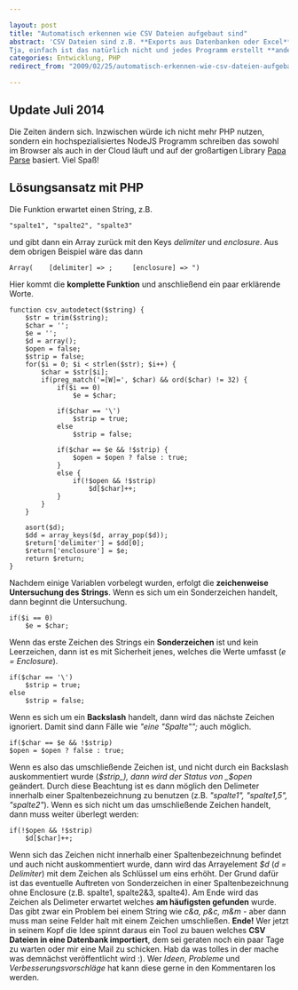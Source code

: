 ```yaml
---

layout: post
title: "Automatisch erkennen wie CSV Dateien aufgebaut sind"
abstract: 'CSV Dateien sind z.B. **Exports aus Datenbanken oder Excel**. Der Name steht für _Comma-Separated Values _und bedeutet, dass die Werte von einem Komma getrennt sind. Damit kann man **einfach** eine CSV importieren und zum Beispiel in PHP weiter verarbeiten.
Tja, einfach ist das natürlich nicht und jedes Programm erstellt **andere CSV Dateien**. Ich habe eine Funktion geschrieben die versucht **automatisch** zu erkennen wie eine CSV Datei aufgebaut ist. [Hier ist eine Demo](http://interaktionsdesigner.de/stuff/csv.php "Automatische CSV Erkennung") und im folgenden Artikel kommt die Funktionsweise.'
categories: Entwicklung, PHP
redirect_from: "2009/02/25/automatisch-erkennen-wie-csv-dateien-aufgebaut-sind/"

---
```



## Update Juli 2014

Die Zeiten ändern sich. Inzwischen würde ich nicht mehr PHP nutzen, sondern ein hochspezialisiertes NodeJS Programm schreiben das sowohl im Browser als auch in der Cloud läuft und auf der großartigen Library [Papa Parse](http://papaparse.com/) basiert. Viel Spaß!


## Lösungsansatz mit PHP

Die Funktion erwartet einen String, z.B. 
    
    "spalte1", "spalte2", "spalte3"

und gibt dann ein Array zurück mit den Keys _delimiter_ und _enclosure_. Aus dem obrigen Beispiel wäre das dann 
    
    Array(    [delimiter] => ;     [enclosure] => ")

Hier kommt die **komplette Funktion** und anschließend ein paar erklärende Worte.
    
    function csv_autodetect($string) {
        $str = trim($string);
        $char = '';
        $e = '';
        $d = array();
        $open = false;
        $strip = false;
        for($i = 0; $i < strlen($str); $i++) {
            $char = $str[$i];
            if(preg_match('=[W]=', $char) && ord($char) != 32) {            
                if($i == 0)
                    $e = $char;
                
                if($char == '\')
                    $strip = true;
                else
                    $strip = false;
                
                if($char == $e && !$strip) {
                    $open = $open ? false : true;
                }
                else {
                    if(!$open && !$strip)
                        $d[$char]++;
                }
            }
        }
        
        asort($d);
        $dd = array_keys($d, array_pop($d));
        $return['delimiter'] = $dd[0];
        $return['enclosure'] = $e;
        return $return;    
    }

Nachdem einige Variablen vorbelegt wurden, erfolgt die **zeichenweise Untersuchung des Strings**. Wenn es sich um ein Sonderzeichen handelt, dann beginnt die Untersuchung.

    if($i == 0)
        $e = $char;

Wenn das erste Zeichen des Strings ein **Sonderzeichen** ist und kein Leerzeichen, dann ist es mit Sicherheit jenes, welches die Werte umfasst (_e = Enclosure_).

    if($char == '\')
        $strip = true;
    else
        $strip = false;

Wenn es sich um ein **Backslash** handelt, dann wird das nächste Zeichen ignoriert. Damit sind dann Fälle wie _"eine "Spalte"";_ auch möglich.

    if($char == $e && !$strip)
    $open = $open ? false : true;

Wenn es also das umschließende Zeichen ist, und nicht durch ein Backslash auskommentiert wurde (_$strip_), dann wird der Status von _$open_ geändert. Durch diese Beachtung ist es dann möglich den Delimeter innerhalb einer Spaltenbezeichnung zu benutzen (z.B. _"spalte1", "spalte1,5", "spalte2"_). Wenn es sich nicht um das umschließende Zeichen handelt, dann muss weiter überlegt werden:

    if(!$open && !$strip)
        $d[$char]++;

Wenn sich das Zeichen nicht innerhalb einer Spaltenbezeichnung befindet und auch nicht auskommentiert wurde, dann wird das Arrayelement _$d_ (_d = Delimiter_) mit dem Zeichen als Schlüssel um eins erhöht.
Der Grund dafür ist das eventuelle Auftreten von Sonderzeichen in einer Spaltenbezeichnung ohne Enclosure (z.B. spalte1, spalte2&3, spalte4). Am Ende wird das Zeichen als Delimeter erwartet welches **am häufigsten gefunden** wurde. Das gibt zwar ein Problem bei einem String wie _c&a, p&c, m&m_ - aber dann muss man seine Felder halt mit einem Zeichen umschließen.
**Ende!** Wer jetzt in seinem Kopf die Idee spinnt daraus ein Tool zu bauen welches **CSV Dateien in eine Datenbank importiert**, dem sei geraten noch ein paar Tage zu warten oder mir eine Mail zu schicken. Hab da was tolles in der mache was demnächst veröffentlicht wird :).
Wer _Ideen_, _Probleme_ und _Verbesserungsvorschläge_ hat kann diese gerne in den Kommentaren los werden.